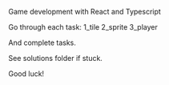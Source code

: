 Game development with React and Typescript

Go through each task:
1_tile
2_sprite
3_player

And complete tasks.

See solutions folder if stuck.

Good luck!

